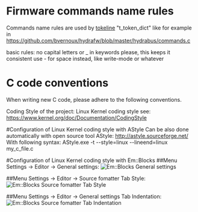 
Firmware commands name rules
==================
Commands name rules are used by [tokeline](https://github.com/biot/tokenline) "t_token_dict" like for example in https://github.com/bvernoux/hydrafw/blob/master/hydrabus/commands.c

basic rules: no capital letters or _ in keywords please, this keeps it consistent use - for space instead, like write-mode or whatever


C code conventions
==================
When writing new C code, please adhere to the following conventions.

Coding Style of the project: Linux Kernel coding style see: https://www.kernel.org/doc/Documentation/CodingStyle

#Configuration of Linux Kernel coding style with AStyle
Can be also done automatically with open source tool AStyle: http://astyle.sourceforge.net/
With following syntax: AStyle.exe -t --style=linux --lineend=linux my_c_file.c

#Configuration of Linux Kernel coding style with Em::Blocks
##Menu Settings -> Editor -> General settings:
![Em::Blocks General settings](http://hydrabus.com/EmBlocks_CodingStyle_GeneralSettings.png)

##Menu Settings -> Editor -> Source fomatter Tab Style:
![Em::Blocks Source fomatter Tab Style](http://hydrabus.com/EmBlocks_CodingStyle_SourceFormatter_Style.png)

##Menu Settings -> Editor -> General settings Tab Indentation:
![Em::Blocks Source fomatter Tab Indentation](http://hydrabus.com/EmBlocks_CodingStyle_SourceFormatter_Indentation.png)

